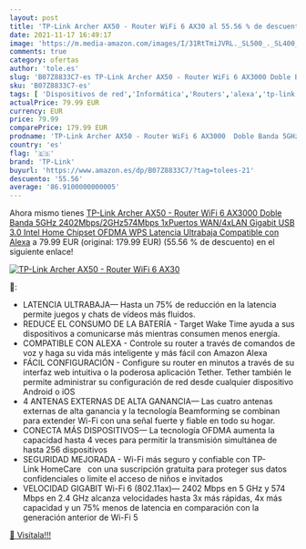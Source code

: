 ```yaml
---
layout: post
title: 'TP-Link Archer AX50 - Router WiFi 6 AX30 al 55.56 % de descuento'
date: 2021-11-17 16:49:17
image: 'https://m.media-amazon.com/images/I/31RtTmiJVRL._SL500_._SL400_.jpg'
comments: true
category: ofertas
author: 'tole.es'
slug: 'B07Z8833C7-es TP-Link Archer AX50 - Router WiFi 6 AX3000 Doble Banda...'
sku: 'B07Z8833C7-es'
tags: [ 'Dispositivos de red','Informática','Routers','alexa','tp-link', ]
actualPrice: 79.99 EUR
currency: EUR
price: 79.99
comparePrice: 179.99 EUR
prodname: 'TP-Link Archer AX50 - Router WiFi 6 AX3000  Doble Banda 5GHz 2402Mbps/2GHz574Mbps  1xPuertos WAN/4xLAN Gigabit  USB 3.0  Intel Home Chipset  OFDMA  WPS  Latencia Ultrabaja  Compatible con Alexa'
country: 'es'
flag: '🇪🇸'
brand: 'TP-Link'
buyurl: 'https://www.amazon.es/dp/B07Z8833C7/?tag=tolees-21'
descuento: '55.56'
average: '86.9100000000005'
---
```


Ahora mismo tienes [TP-Link Archer AX50 - Router WiFi 6 AX3000  Doble Banda 5GHz 2402Mbps/2GHz574Mbps  1xPuertos WAN/4xLAN Gigabit  USB 3.0  Intel Home Chipset  OFDMA  WPS  Latencia Ultrabaja  Compatible con Alexa](https://www.amazon.es/dp/B07Z8833C7/?tag=tolees-21) a 79.99 EUR (original: 179.99 EUR) (55.56 %  de descuento) en el siguiente enlace!

[![TP-Link Archer AX50 - Router WiFi 6 AX30](https://m.media-amazon.com/images/I/31RtTmiJVRL._SL500_._SL400_.jpg)](https://www.amazon.es/dp/B07Z8833C7/?tag=tolees-21)

🔎:

- LATENCIA ULTRABAJA— Hasta un 75% de reducción en la latencia permite juegos y chats de vídeos más fluidos.
- REDUCE EL CONSUMO DE LA BATERÍA - Target Wake Time ayuda a sus dispositivos a comunicarse más mientras consumen menos energía.
- COMPATIBLE CON ALEXA - Controle su router a través de comandos de voz y haga su vida más inteligente y más fácil con Amazon Alexa
- FÁCIL CONFIGURACIÓN - Configure su router en minutos a través de su interfaz web intuitiva o la poderosa aplicación Tether. Tether también le permite administrar su configuración de red desde cualquier dispositivo Android o iOS
- 4 ANTENAS EXTERNAS DE ALTA GANANCIA— Las cuatro antenas externas de alta ganancia y la tecnología Beamforming se combinan para extender Wi-Fi con una señal fuerte y fiable en todo su hogar.
- CONECTA MÁS DISPOSITIVOS— La tecnología OFDMA aumenta la capacidad hasta 4 veces para permitir la transmisión simultánea de hasta 256 dispositivos
- SEGURIDAD MEJORADA - Wi-Fi más seguro y confiable con TP-Link HomeCare   con una suscripción gratuita para proteger sus datos confidenciales o limite el acceso de niños e invitados
- VELOCIDAD GIGABIT Wi-Fi 6 (802.11ax)— 2402 Mbps en 5 GHz y 574 Mbps en 2.4 GHz alcanza velocidades hasta 3x más rápidas, 4x más capacidad y un 75% menos de latencia en comparación con la generación anterior de Wi-Fi 5

[🛒 Visítala!!!](https://www.amazon.es/dp/B07Z8833C7/?tag=tolees-21)
